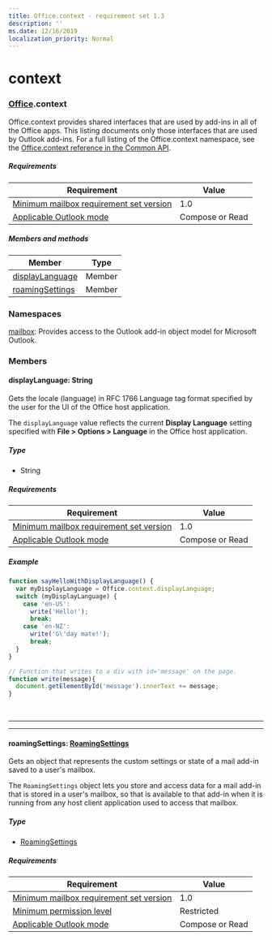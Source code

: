```yaml
---
title: Office.context - requirement set 1.3
description: ''
ms.date: 12/16/2019
localization_priority: Normal
---
```


# context

### [Office](office.md).context

Office.context provides shared interfaces that are used by add-ins in all of the Office apps. This listing documents only those interfaces that are used by Outlook add-ins. For a full listing of the Office.context namespace, see the [Office.context reference in the Common API](/javascript/api/office/office.context).

##### Requirements

|Requirement| Value|
|---|---|
|[Minimum mailbox requirement set version](/office/dev/add-ins/reference/requirement-sets/outlook-api-requirement-sets)| 1.0|
|[Applicable Outlook mode](/outlook/add-ins/#extension-points)| Compose or Read|

##### Members and methods

| Member | Type |
|--------|------|
| [displayLanguage](#displaylanguage-string) | Member |
| [roamingSettings](#roamingsettings-roamingsettings) | Member |

### Namespaces

[mailbox](office.context.mailbox.md): Provides access to the Outlook add-in object model for Microsoft Outlook.

### Members

#### displayLanguage: String

Gets the locale (language) in RFC 1766 Language tag format specified by the user for the UI of the Office host application.

The `displayLanguage` value reflects the current **Display Language** setting specified with **File > Options > Language** in the Office host application.

##### Type

*   String

##### Requirements

|Requirement| Value|
|---|---|
|[Minimum mailbox requirement set version](/office/dev/add-ins/reference/requirement-sets/outlook-api-requirement-sets)| 1.0|
|[Applicable Outlook mode](/outlook/add-ins/#extension-points)| Compose or Read|

##### Example

```js
function sayHelloWithDisplayLanguage() {
  var myDisplayLanguage = Office.context.displayLanguage;
  switch (myDisplayLanguage) {
    case 'en-US':
      write('Hello!');
      break;
    case 'en-NZ':
      write('G\'day mate!');
      break;
  }
}

// Function that writes to a div with id='message' on the page.
function write(message){
  document.getElementById('message').innerText += message;
}
```

<br>

---
---

#### roamingSettings: [RoamingSettings](/javascript/api/outlook/office.RoamingSettings?view=outlook-js-1.3)

Gets an object that represents the custom settings or state of a mail add-in saved to a user's mailbox.

The `RoamingSettings` object lets you store and access data for a mail add-in that is stored in a user's mailbox, so that is available to that add-in when it is running from any host client application used to access that mailbox.

##### Type

*   [RoamingSettings](/javascript/api/outlook/office.RoamingSettings?view=outlook-js-1.3)

##### Requirements

|Requirement| Value|
|---|---|
|[Minimum mailbox requirement set version](/office/dev/add-ins/reference/requirement-sets/outlook-api-requirement-sets)| 1.0|
|[Minimum permission level](/outlook/add-ins/understanding-outlook-add-in-permissions)| Restricted|
|[Applicable Outlook mode](/outlook/add-ins/#extension-points)| Compose or Read|
